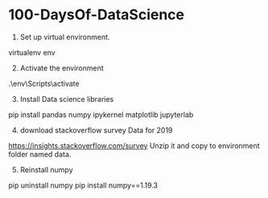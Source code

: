 # 100-DaysOf-DataScience

1. Set up virtual environment.

virtualenv env

2. Activate the environment

 .\env\Scripts\activate

3. Install Data science libraries

pip install pandas numpy ipykernel matplotlib jupyterlab

4. download stackoverflow survey Data for 2019

https://insights.stackoverflow.com/survey
Unzip it and copy to environment folder named data.

5. Reinstall numpy

pip uninstall numpy
pip install numpy==1.19.3